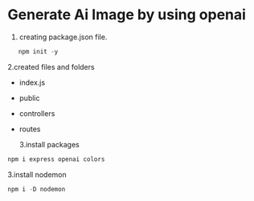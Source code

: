# Generate Ai Image by using openai

1. creating package.json file.

```js
   npm init -y
```

2.created files and folders

- index.js
- public
- controllers
- routes

  3.install packages

```js
npm i express openai colors

```

3.install nodemon

```js
npm i -D nodemon
```
